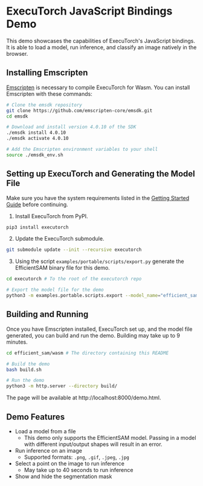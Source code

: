 # ExecuTorch JavaScript Bindings Demo

This demo showcases the capabilities of ExecuTorch's JavaScript bindings. It is able to load a model, run inference, and classify an image natively in the browser.

## Installing Emscripten

[Emscripten](https://emscripten.org/index.html) is necessary to compile ExecuTorch for Wasm. You can install Emscripten with these commands:

```bash
# Clone the emsdk repository
git clone https://github.com/emscripten-core/emsdk.git
cd emsdk

# Download and install version 4.0.10 of the SDK
./emsdk install 4.0.10
./emsdk activate 4.0.10

# Add the Emscripten environment variables to your shell
source ./emsdk_env.sh
```

## Setting up ExecuTorch and Generating the Model File

Make sure you have the system requirements listed in the [Getting Started Guide](https://docs.pytorch.org/executorch/main/getting-started.html#system-requirements) before continuing.

1. Install ExecuTorch from PyPI.
```bash
pip3 install executorch
```

2. Update the ExecuTorch submodule.
```bash
git submodule update --init --recursive executorch
```

3. Using the script `examples/portable/scripts/export.py` generate the EfficientSAM binary file for this demo.

```bash
cd executorch # To the root of the executorch repo

# Export the model file for the demo
python3 -m examples.portable.scripts.export --model_name="efficient_sam"
```

## Building and Running

Once you have Emscripten installed, ExecuTorch set up, and the model file generated, you can build and run the demo. Building may take up to 9 minutes.

```bash
cd efficient_sam/wasm # The directory containing this README

# Build the demo
bash build.sh

# Run the demo
python3 -m http.server --directory build/
```

The page will be available at http://localhost:8000/demo.html.

## Demo Features

- Load a model from a file
  - This demo only supports the EfficientSAM model. Passing in a model with different input/output shapes will result in an error.
- Run inference on an image
  - Supported formats: `.png`, `.gif`, `.jpeg`, `.jpg`
- Select a point on the image to run inference
  - May take up to 40 seconds to run inference
- Show and hide the segmentation mask
